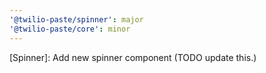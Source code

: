 ```yaml
---
'@twilio-paste/spinner': major
'@twilio-paste/core': minor
---
```


[Spinner]: Add new spinner component (TODO update this.)
